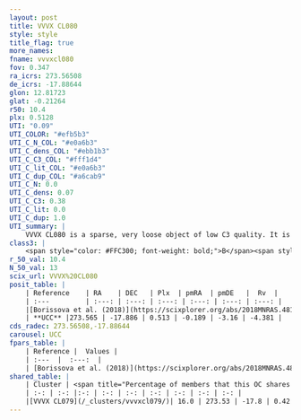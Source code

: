 ```yaml
---
layout: post
title: VVVX CL080
style: style
title_flag: true
more_names: 
fname: vvvxcl080
fov: 0.347
ra_icrs: 273.56508
de_icrs: -17.88644
glon: 12.81723
glat: -0.21264
r50: 10.4
plx: 0.5128
UTI: "0.09"
UTI_COLOR: "#efb5b3"
UTI_C_N_COL: "#e0a6b3"
UTI_C_dens_COL: "#ebb1b3"
UTI_C_C3_COL: "#fff1d4"
UTI_C_lit_COL: "#e0a6b3"
UTI_C_dup_COL: "#a6cab9"
UTI_C_N: 0.0
UTI_C_dens: 0.07
UTI_C_C3: 0.38
UTI_C_lit: 0.0
UTI_C_dup: 1.0
UTI_summary: |
    VVVX CL080 is a sparse, very loose object of low C3 quality. It is rarely studied in the literature, with no articles listed in the last 7 years.<br><br>This object shares a small percentage of members with at least one entry reported in the same catalogue.<br><br><span style="color: #99180f; font-weight: bold;">Warning: </span>contains less than 25 stars with <i>P>0.5</i> estimated.
class3: |
    <span style="color: #FFC300; font-weight: bold;">B</span><span style="color: red; font-weight: bold;">C</span>
r_50_val: 10.4
N_50_val: 13
scix_url: VVVX%20CL080
posit_table: |
    | Reference    | RA    | DEC   | Plx  | pmRA  | pmDE   |  Rv  |
    | :---         | :---: | :---: | :---: | :---: | :---: | :---: |
    |[Borissova et al. (2018)](https://scixplorer.org/abs/2018MNRAS.481.3902B) | 273.527 | -17.935 | 0.534 | -0.157 | -3.113 | -- |
    | **UCC** |273.565 | -17.886 | 0.513 | -0.189 | -3.16 | -4.381 | 
cds_radec: 273.56508,-17.88644
carousel: UCC
fpars_table: |
    | Reference |  Values |
    | :---  |  :---:  |
    | [Borissova et al. (2018)](https://scixplorer.org/abs/2018MNRAS.481.3902B) | `Dist=1201.0` |
shared_table: |
    | Cluster | <span title="Percentage of members that this OC shares with the ones listed">%</span>   | RA   | DEC   | Plx   | pmRA  | pmDE  | Rv | UTI |
    | :-: | :-: |:-: | :-: | :-: | :-: | :-: | :-: | :-: |
    |[VVVX CL079](/_clusters/vvvxcl079/)| 16.0 | 273.53 | -17.8 | 0.42 | -0.38 | -3.2 | -13.03 |0.1 |
---
```

